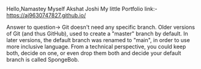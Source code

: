 Hello,Namastey Myself Akshat Joshi
My little Portfolio link:-https://aj9630747827.github.io/

Answer to question->
Git doesn't need any specific branch.
Older versions of Git (and thus GitHub), used to create a "master" branch by default. In later versions, the default branch was renamed to "main", in order to use more inclusive language.
From a technical perspective, you could keep both, decide on one, or even drop them both and decide your default branch is called SpongeBob.
